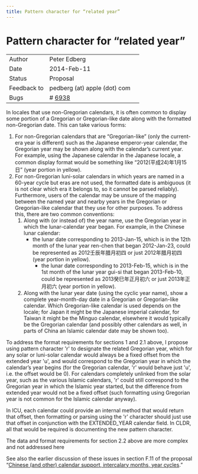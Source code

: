 ```yaml
---
title: Pattern character for “related year”
---
```


# Pattern character for “related year”

|   |   |  |
|---|---|---|
| Author |  Peter Edberg |  |
|  Date |  2014-Feb-11 |  |
|  Status |  Proposal |  |
|  Feedback to |  pedberg (at) apple (dot) com |  |
|  Bugs |  # [6938](http://unicode.org/cldr/trac/ticket/6938) |  |

In locales that use non-Gregorian calendars, it is often common to display some portion of a Gregorian or Gregorian-like date along with the formatted non-Gregorian date. This can take various forms:

1. For non-Gregorian calendars that are “Gregorian-like” (only the current-era year is different) such as the Japanese emperor-year calendar, the Gregorian year may be shown along with the calendar’s current year. For example, using the Japanese calendar in the Japanese locale, a common display format would be something like “2012(平成24)年1月15日” (year portion in yellow).
2. For non-Gregorian luni-solar calendars in which years are named in a 60-year cycle but eras are not used, the formatted date is ambiguous (it is not clear which era it belongs to, so it cannot be parsed reliably). Furthermore, users of the calendar may be unsure of the mapping between the named year and nearby years in the Gregorian or Gregorian-like calendar that they use for other purposes. To address this, there are two common conventions:
	1. Along with (or instead of) the year name, use the Gregorian year in which the lunar-calendar year began. For example, in the Chinese lunar calendar:
		- the lunar date corresponding to 2013-Jan-15, which is in the 12th month of the lunar year ren-chen that began 2012-Jan-23, could be represented as 2012壬辰年腊月初四 or just 2012年腊月初四 (year portion in yellow).
			- the lunar date corresponding to 2013-Feb-15, which is in the 1st month of the lunar year gui-si that began 2013-Feb-10, could be represented as 2013癸巳年正月初六 or just 2013年正月初六 (year portion in yellow).
	2. Along with the lunar year date (using the cyclic year name), show a complete year-month-day date in a Gregorian or Gregorian-like calendar. Which Gregorian-like calendar is used depends on the locale; for Japan it might be the Japanese imperial calendar, for Taiwan it might be the Minguo calendar, elsewhere it would typically be the Gregorian calendar (and possibly other calendars as well, in parts of China an Islamic calendar date may be shown too).

To address the format requirements for sections 1 and 2.1 above, I propose using pattern character 'r' to designate the related Gregorian year, which for any solar or luni-solar calendar would always be a fixed offset from the extended year 'u', and would correspond to the Gregorian year in which the calendar’s year begins (for the Gregorian calendar, 'r' would behave just 'u', i.e. the offset would be 0). For calendars completely unlinked from the solar year, such as the various Islamic calendars, 'r' could still correspond to the Gregorian year in which the Islamic year started, but the difference from extended year would not be a fixed offset (such formatting using Gregorian year is not common for the Islamic calendar anyway).

In ICU, each calendar could provide an internal method that would return that offset, then formatting or parsing using the 'r' character should just use that offset in conjunction with the EXTENDED\_YEAR calendar field. In CLDR, all that would be required is documenting the new pattern character.

The data and format requirements for section 2.2 above are more complex and not addressed here

See also the earlier discussion of these issues in section F.11 of the proposal “[Chinese (and other) calendar support, intercalary months, year cycles](https://cldr.unicode.org/development/development-process/design-proposals/chinese-and-other-calendar-support-intercalary-months-year-cycles).”

